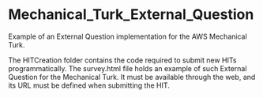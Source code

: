 # Mechanical_Turk_External_Question
Example of an External Question implementation for the AWS Mechanical Turk.

The HITCreation folder contains the code required to submit new HITs programmatically.
The survey.html file holds an example of such External Question for the Mechanical Turk. It must be available through the web, and its URL must be defined when submitting the HIT.
